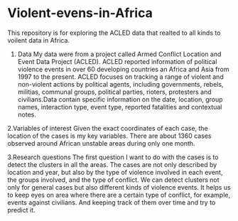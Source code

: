# Violent-evens-in-Africa
This repository is for exploring the ACLED data that realted to all kinds to voilent data in Africa.
1. Data
My data were from a project called Armed Conflict Location and Event Data Project (ACLED).
ACLED reported information of political violence events in over 60 developing countries an Africa and Asia from 1997 to the present. ACLED focuses on tracking a range of violent and non-violent actions by political agents, including governments, rebels, militias, communal groups, political parties, rioters, protesters and civilians.Data contain specific information on the date, location, group names, interaction type, event type, reported fatalities and contextual notes.

2.Variables of interest
Given the exact coordinates of each case, the location of the cases is my key variables. There are about 1360 cases observed around African unstable areas during only one month.

3.Research questions
The first question I want to do with the cases is to detect the clusters in all the areas.
The cases are not only described by location and year, but also by the type of violence involved in each event, the groups involved, and the type of conflict. We can detect clusters not only for general cases but also different kinds of violence events.
It helps us to keep eyes on area where there are a certain type of conflict, for example, events against civilians. And keeping track of them over time and try to predict it.
